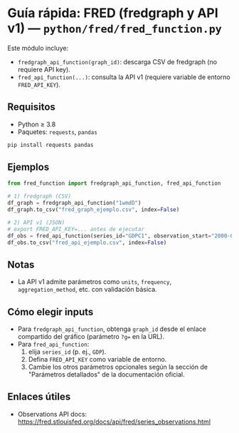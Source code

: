 # Guía rápida: FRED (fredgraph y API v1) — `python/fred/fred_function.py`
Este módulo incluye:
- `fredgraph_api_function(graph_id)`: descarga CSV de fredgraph (no requiere API key).
- `fred_api_function(...)`: consulta la API v1 (requiere variable de entorno `FRED_API_KEY`).

## Requisitos
- Python ≥ 3.8
- Paquetes: `requests`, `pandas`

```bash
pip install requests pandas
```

## Ejemplos
```python
from fred_function import fredgraph_api_function, fred_api_function

# 1) fredgraph (CSV)
df_graph = fredgraph_api_function("1wmdD")
df_graph.to_csv("fred_graph_ejemplo.csv", index=False)

# 2) API v1 (JSON)
# export FRED_API_KEY=... antes de ejecutar
df_obs = fred_api_function(series_id="GDPC1", observation_start="2000-01-01")
df_obs.to_csv("fred_api_ejemplo.csv", index=False)
```

## Notas
- La API v1 admite parámetros como `units`, `frequency`, `aggregation_method`, etc. con validación básica.

## Cómo elegir inputs
- Para `fredgraph_api_function`, obtenga `graph_id` desde el enlace compartido del gráfico (parámetro `?g=` en la URL).
- Para `fred_api_function`:
  1) elija `series_id` (p. ej., `GDP`).
  2) Defina `FRED_API_KEY` como variable de entorno.
  3) Cambie los otros parámetros opcionales según la sección de "Parámetros detallados" de la documentación oficial.

## Enlaces útiles
- Observations API docs: https://fred.stlouisfed.org/docs/api/fred/series_observations.html


